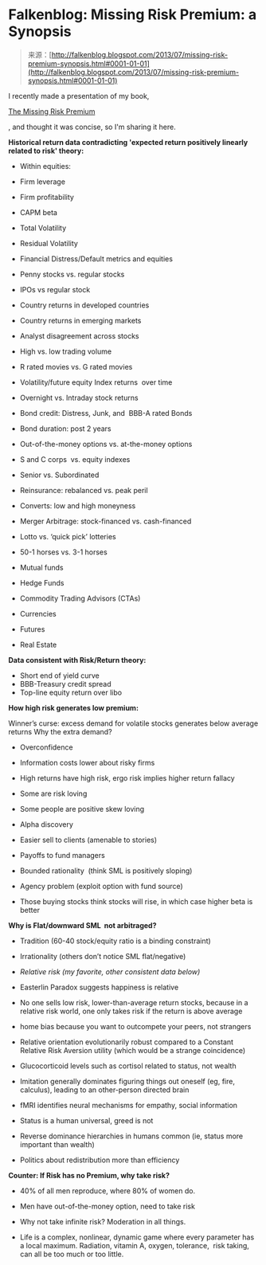 <!--yml
category: 未分类
date: 2024-05-12 20:03:57
-->

# Falkenblog: Missing Risk Premium: a Synopsis

> 来源：[http://falkenblog.blogspot.com/2013/07/missing-risk-premium-synopsis.html#0001-01-01](http://falkenblog.blogspot.com/2013/07/missing-risk-premium-synopsis.html#0001-01-01)

I recently made a presentation of my book,

[The Missing Risk Premium](http://www.amazon.com/Missing-Risk-Premium-Eric-Falkenstein/dp/1470110970/ref=sr_1_1?s=books&ie=UTF8&qid=1345223074&sr=1-1)

, and thought it was concise, so I'm sharing it here.

**Historical return data contradicting 'expected return positively linearly related to risk' theory:**

*   Within equities:

*   Firm leverage
*   Firm profitability
*   CAPM beta
*   Total Volatility
*   Residual Volatility
*   Financial Distress/Default metrics and equities
*   Penny stocks vs. regular stocks
*   IPOs vs regular stock
*   Country returns in developed countries
*   Country returns in emerging markets
*   Analyst disagreement across stocks

*   High vs. low trading volume
*   R rated movies vs. G rated movies
*   Volatility/future equity Index returns  over time
*   Overnight vs. Intraday stock returns
*   Bond credit: Distress, Junk, and  BBB-A rated Bonds
*   Bond duration: post 2 years
*   Out-of-the-money options vs. at-the-money options
*   S and C corps  vs. equity indexes
*   Senior vs. Subordinated
*   Reinsurance: rebalanced vs. peak peril
*   Converts: low and high moneyness
*   Merger Arbitrage: stock-financed vs. cash-financed
*   Lotto vs. ‘quick pick’ lotteries
*   50-1 horses vs. 3-1 horses
*   Mutual funds
*   Hedge Funds
*   Commodity Trading Advisors (CTAs)
*   Currencies
*   Futures
*   Real Estate

**Data consistent with Risk/Return theory:**

*   Short end of yield curve
*   BBB-Treasury credit spread
*   Top-line equity return over libo

**How high risk generates low premium:**

Winner’s curse: excess demand for volatile stocks generates below average returns
Why the extra demand?

*   Overconfidence
*   Information costs lower about risky firms
*   High returns have high risk, ergo risk implies higher return fallacy
*   Some are risk loving
*   Some people are positive skew loving
*   Alpha discovery
*   Easier sell to clients (amenable to stories)
*   Payoffs to fund managers

*   Bounded rationality  (think SML is positively sloping)
*   Agency problem (exploit option with fund source)

*   Those buying stocks think stocks will rise, in which case higher beta is better

**Why is Flat/downward SML  not arbitraged?**

*   Tradition (60-40 stock/equity ratio is a binding constraint)
*   Irrationality (others don’t notice SML flat/negative)
*   *Relative risk (my favorite, other consistent data below)*

*   Easterlin Paradox suggests happiness is relative
*   No one sells low risk, lower-than-average return stocks, because in a relative risk world, one only takes risk if the return is above average
*   home bias because you want to outcompete your peers, not strangers
*   Relative orientation evolutionarily robust compared to a Constant Relative Risk Aversion utility (which would be a strange coincidence)
*   Glucocorticoid levels such as cortisol related to status, not wealth
*   Imitation generally dominates figuring things out oneself (eg, fire, calculus), leading to an other-person directed brain
*   fMRI identifies neural mechanisms for empathy, social information
*   Status is a human universal, greed is not
*   Reverse dominance hierarchies in humans common (ie, status more important than wealth)
*   Politics about redistribution more than efficiency

**Counter: If Risk has no Premium, why take risk?**

*   40% of all men reproduce, where 80% of women do. 

*   Men have out-of-the-money option, need to take risk

*   Why not take infinite risk? Moderation in all things.

*   Life is a complex, nonlinear, dynamic game where every parameter has a local maximum. Radiation, vitamin A, oxygen, tolerance,  risk taking, can all be too much or too little.